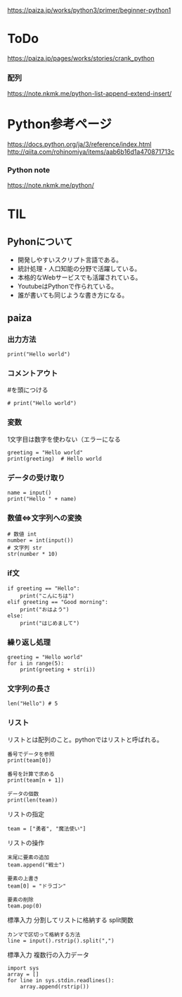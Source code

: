 https://paiza.jp/works/python3/primer/beginner-python1

# ToDo
https://paiza.jp/pages/works/stories/crank_python<br>
### 配列
https://note.nkmk.me/python-list-append-extend-insert/
# Python参考ページ
https://docs.python.org/ja/3/reference/index.html<br>
http://qiita.com/rohinomiya/items/aab6b16d1a470871713c<br>
### Python note
https://note.nkmk.me/python/

# TIL

## Pyhonについて
- 開発しやすいスクリプト言語である。
- 統計処理・人口知能の分野で活躍している。
- 本格的なWebサービスでも活躍されている。
- YoutubeはPythonで作られている。
- 誰が書いても同じような書き方になる。

## paiza
### 出力方法
```
print("Hello world")
```
### コメントアウト
#を頭につける
```
# print("Hello world")
```
### 変数
1文字目は数字を使わない（エラーになる
```
greeting = "Hello world"
print(greeting)  # Hello world
```
### データの受け取り
```
name = input()
print("Hello " + name)
```
### 数値⇔文字列への変換
```
# 数値 int
number = int(input())
# 文字列 str
str(number * 10)
```
### if文
```
if greeting == "Hello":
    print("こんにちは")
elif greeting == "Good morning":
    print("おはよう")
else:
    print("はじめまして")
```

### 繰り返し処理
```
greeting = "Hello world"
for i in range(5):
    print(greeting + str(i))
```

### 文字列の長さ
```
len("Hello") # 5
```

### リスト
リストとは配列のこと。pythonではリストと呼ばれる。
```
番号でデータを参照
print(team[0])

番号を計算で求める
print(team[n + 1])

データの個数
print(len(team))
```
リストの指定
```
team = ["勇者", "魔法使い"]
```
リストの操作
```
末尾に要素の追加
team.append("戦士")

要素の上書き
team[0] = "ドラゴン"

要素の削除
team.pop(0)
```
標準入力 分割してリストに格納する split関数
```
カンマで区切って格納する方法
line = input().rstrip().split(",")
```
標準入力 複数行の入力データ
```
import sys
array = []
for line in sys.stdin.readlines():
    array.append(rstrip())
```
